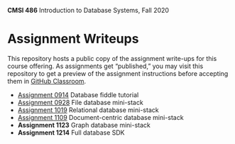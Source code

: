 **CMSI 486** Introduction to Database Systems, Fall 2020

# Assignment Writeups
This repository hosts a public copy of the assignment write-ups for this course offering. As assignments get “published,” you may visit this repository to get a preview of the assignment instructions before accepting them in [GitHub Classroom](https://classroom.github.com).

- [Assignment 0914](./fiddle-tutorial.md) Database fiddle tutorial
- [Assignment 0928](./file-db-mini-stack.md) File database mini-stack
- [Assignment 1019](./relational-db-mini-stack.md) Relational database mini-stack
- [Assignment 1109](./document-db-mini-stack.md) Document-centric database mini-stack
- **Assignment 1123** Graph database mini-stack
- **Assignment 1214** Full database SDK
